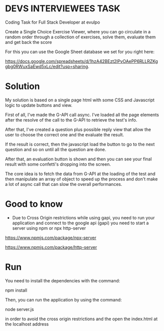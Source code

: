 # DEVS INTERVIEWEES TASK
Coding Task for Full Stack Developer at evulpo 

Create a Single Choice Exercise Viewer, where you can go circulate in a random order through a collection of exercises, solve them, evaluate them and get back the score

For this you can use the Google Sheet database we set for you right here:

https://docs.google.com/spreadsheets/d/1hzA42BEzt2lPvOAePP6RLLRZKggbg0RWuxSaEwd5xLc/edit?usp=sharing.

# Solution

My solution is based on a single page html with some CSS and Javascript logic to update buttons and view.

First of all, I've made the G-API call async. I've loaded all the page elements after the resolve of the call to the G-API to retrieve the test's info.

After that, I've created a question plus possible reply view that allow the user to choose the correct one and the evaluate the result.

If the result is correct, then the javascript load the button to go to the next question and so on until all the question are done.

After that, an evaluation button is shown and then you can see your final result with some confetti's dropping into the screen.

The core idea is to fetch the data from G-API at the loading of the test and then manipulate an array of object to speed up the process and don't make a lot of async call that can slow the overall performances.


# Good to know

* Due to Cross Origin restrictions while using gapi, you need to run your application and connect to the google api (gapi) you need to start a server using npm or npx  http-server

https://www.npmjs.com/package/npx-server

https://www.npmjs.com/package/http-server


# Run

You need to install the dependencies with the command:

npm install

Then, you can run the application by using the command:

node server.js 

in order to avoid the cross origin restrictions and the open the index.html at the localhost address
